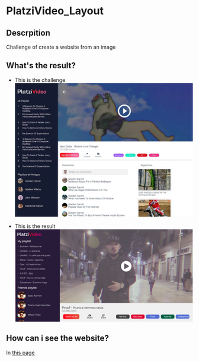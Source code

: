 # PlatziVideo_Layout

## Descrpition
Challenge of create a website from an image

## What's the result?
- This is the challenge
![](website/platzivideo.jpg)

- This is the result
![](website/myversion.png)

## How can i see the website?
In [this page](https://alanzzant.github.io/PlatziVideo_layout/)

